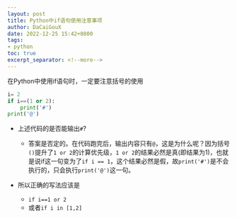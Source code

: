 ```yaml
---
layout: post
title: Python中if语句使用注意事项
author: DaCaiGouX
date: 2022-12-25 15:42+0800
tags: 
- python
toc: true
excerpt_separator: <!--more-->
---
```

在Python中使用if语句时，一定要注意括号的使用
<!--more-->

```python
i= 2
if i==(1 or 2):
    print('#')
print('@')
```

* 上述代码的是否能输出`#`?
  * 答案是否定的。在代码跑完后，输出内容只有`@`，这是为什么呢？因为括号`()`提升了`1 or 2`的计算优先级，`1 or 2`的结果必然是真(即结果为1)，也就是说if这一句变为了`if i == 1`，这个结果必然是假，故`print('#')`是不会执行的，只会执行`print('@')`这一句。


* 所以正确的写法应该是
  * `if i==1 or 2`
  * 或者`if i in [1,2]`